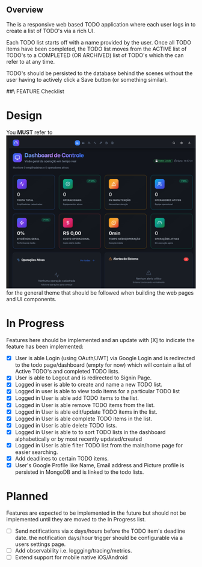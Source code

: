 ## Overview

The is a responsive web based TODO application where each user logs in to create a list of TODO's via a rich UI.

Each TODO list starts off with a name provided by the user. Once all TODO items have been completed, the TODO list moves from the ACTIVE list of TODO's to a COMPLETED (OR ARCHIVED) list of TODO's which the can refer to at any time.

TODO's should be persisted to the database behind the scenes without the user having to actively click a Save button (or something similar).

##\ FEATURE Checklist

# Design

You **MUST** refer to ![This Design](.designs/Theme_Design.png) for the general theme that should be followed when building the web pages and UI components.

# In Progress

Features here should be implemented and an update with [X] to indicate the feature has been implemented:

- [x] User is able Login (using OAuth/JWT) via Google Login and is redirected to the todo page/dashboard (empty for now) which will contain a list of Active TODO's and completed TODO lists.
- [x] User is able to Logout and is redirected to Signin Page.
- [x] Logged in user is able to create and name a new TODO list.
- [x] Logged in user is able to view todo items for a particular TODO list
- [x] Logged in User is able add TODO items to the list.
- [x] Logged in User is able remove TODO items from the list.
- [x] Logged in User is able edit/update TODO items in the list.
- [x] Logged in User is able complete TODO items in the list.
- [x] Logged in User is able delete TODO lists.
- [x] Logged in User is able to to sort TODO lists in the dashboard alphabetically or by most recently updated/created
- [x] Logged in User is able filter TODO list from the main/home page for easier searching.
- [x] Add deadlines to certain TODO items.
- [x] User's Google Profile like Name, Email address and Picture profile is persisted in MongoDB and is linked to the todo lists.

# Planned

Features are expected to be implemented in the future but should not be implemented until they are moved to the In Progress list.

- [ ] Send notifications via x days/hours before the TODO item's deadline date. the notification days/hour trigger should be configurable via a users settings page.
- [ ] Add observability i.e. loggging/tracing/metrics.
- [ ] Extend support for mobile native iOS/Android
